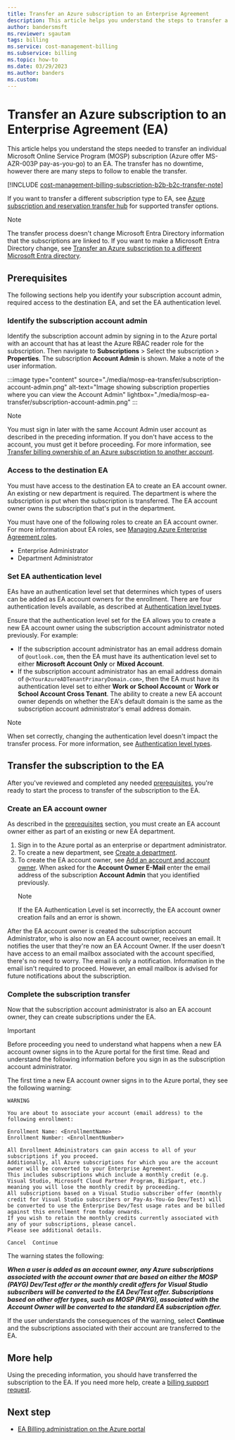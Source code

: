 ```yaml
---
title: Transfer an Azure subscription to an Enterprise Agreement
description: This article helps you understand the steps to transfer a Microsoft Customer Agreement subscription or MOSP subscription to an Enterprise Agreement.
author: bandersmsft
ms.reviewer: sgautam
tags: billing
ms.service: cost-management-billing
ms.subservice: billing
ms.topic: how-to
ms.date: 03/29/2023
ms.author: banders
ms.custom:
---
```


# Transfer an Azure subscription to an Enterprise Agreement (EA)

This article helps you understand the steps needed to transfer an individual Microsoft Online Service Program (MOSP) subscription (Azure offer MS-AZR-003P pay-as-you-go) to an EA. The transfer has no downtime, however there are many steps to follow to enable the transfer.

[!INCLUDE [cost-management-billing-subscription-b2b-b2c-transfer-note](../../../includes/cost-management-billing-subscription-b2b-b2c-transfer-note.md)]

If you want to transfer a different subscription type to EA, see [Azure subscription and reservation transfer hub](subscription-transfer.md) for supported transfer options.

> [!NOTE]
> The transfer process doesn't change Microsoft Entra Directory information that the subscriptions are linked to. If you want to make a Microsoft Entra Directory change, see [Transfer an Azure subscription to a different Microsoft Entra directory](../../role-based-access-control/transfer-subscription.md).

## Prerequisites

The following sections help you identify your subscription account admin, required access to the destination EA, and set the EA authentication level.

### Identify the subscription account admin

Identify the subscription account admin by signing in to the Azure portal with an account that has at least the Azure RBAC reader role for the subscription. Then navigate to **Subscriptions** > Select the subscription > **Properties**. The subscription **Account Admin** is shown. Make a note of the user information.

:::image type="content" source="./media/mosp-ea-transfer/subscription-account-admin.png" alt-text="Image showing subscription properties where you can view the Account Admin" lightbox="./media/mosp-ea-transfer/subscription-account-admin.png" :::

> [!NOTE]
> You must sign in later with the same Account Admin user account as described in the preceding information. If you don't have access to the account, you must get it before proceeding. For more information, see [Transfer billing ownership of an Azure subscription to another account](billing-subscription-transfer.md).

### Access to the destination EA

You must have access to the destination EA to create an EA account owner. An existing or new department is required. The department is where the subscription is put when the subscription is transferred. The EA account owner owns the subscription that's put in the department.

You must have one of the following roles to create an EA account owner. For more information about EA roles, see [Managing Azure Enterprise Agreement roles](understand-ea-roles.md).

- Enterprise Administrator
- Department Administrator

### Set EA authentication level

EAs have an authentication level set that determines which types of users can be added as EA account owners for the enrollment. There are four authentication levels available, as described at [Authentication level types](ea-portal-troubleshoot.md#authentication-level-types).

Ensure that the authentication level set for the EA allows you to create a new EA account owner using the subscription account administrator noted previously. For example:

- If the subscription account administrator has an email address domain of `@outlook.com`, then the EA must have its authentication level set to either **Microsoft Account Only** or **Mixed Account**.
- If the subscription account administrator has an email address domain of `@<YourAzureADTenantPrimaryDomain.com>`, then the EA must have its authentication level set to either **Work or School Account** or **Work or School Account Cross Tenant**. The ability to create a new EA account owner depends on whether the EA's default domain is the same as the subscription account administrator's email address domain.

> [!NOTE]
> When set correctly, changing the authentication level doesn't impact the transfer process. For more information, see [Authentication level types](ea-portal-troubleshoot.md#authentication-level-types).

## Transfer the subscription to the EA

After you've reviewed and completed any needed [prerequisites](#prerequisites), you're ready to start the process to transfer of the subscription to the EA.

### Create an EA account owner

As described in the [prerequisites](#access-to-the-destination-ea) section, you must create an EA account owner either as part of an existing or new EA department.

1. Sign in to the Azure portal as an enterprise or department administrator.
1. To create a new department, see [Create a department](direct-ea-administration.md#to-create-a-department).
1. To create the EA account owner, see [Add an account and account owner](direct-ea-administration.md#add-an-account-and-account-owner). When asked for the **Account Owner E-Mail** enter the email address of the subscription **Account Admin** that you identified previously.
    > [!NOTE]
    > If the EA Authentication Level is set incorrectly, the EA account owner creation fails and an error is shown.

After the EA account owner is created the subscription account Administrator, who is also now an EA account owner, receives an email. It notifies the user that they're now an EA Account Owner. If the user doesn't have access to an email mailbox associated with the account specified, there's no need to worry. The email is only a notification. Information in the email isn't required to proceed. However, an email mailbox is advised for future notifications about the subscription.

### Complete the subscription transfer

Now that the subscription account administrator is also an EA account owner, they can create subscriptions under the EA.

> [!IMPORTANT]
> Before proceeding you need to understand what happens when a new EA account owner signs in to the Azure portal for the first time. Read and understand the following information before you sign in as the subscription account administrator.

The first time a new EA account owner signs in to the Azure portal, they see the following warning:

```
WARNING

You are about to associate your account (email address) to the following enrollment:

Enrollment Name: <EnrollmentName>
Enrollment Number: <EnrollmentNumber>

All Enrollment Administrators can gain access to all of your subscriptions if you proceed.
Additionally, all Azure subscriptions for which you are the account owner will be converted to your Enterprise Agreement.
This includes subscriptions which include a monthly credit (e.g. Visual Studio, Microsoft Cloud Partner Program, BizSpart, etc.) meaning you will lose the monthly credit by proceeding.
All subscriptions based on a Visual Studio subscriber offer (monthly credit for Visual Studio subscribers or Pay-As-You-Go Dev/Test) will be converted to use the Enterprise Dev/Test usage rates and be billed against this enrollment from today onwards.
If you wish to retain the monthly credits currently associated with any of your subscriptions, please cancel.
Please see additional details.

Cancel  Continue
```

The warning states the following:

***When a user is added as an account owner, any Azure subscriptions associated with the account owner that are based on either the MOSP (PAYG) Dev/Test offer or the monthly credit offers for Visual Studio subscribers will be converted to the EA Dev/Test offer. Subscriptions based on other offer types, such as MOSP (PAYG), associated with the Account Owner will be converted to the standard EA subscription offer.***

If the user understands the consequences of the warning, select **Continue** and the subscriptions associated with their account are transferred to the EA.

## More help

Using the preceding information, you should have transferred the subscription to the EA. If you need more help, create a [billing support request](https://go.microsoft.com/fwlink/?linkid=2083458).

## Next step

- [EA Billing administration on the Azure portal](direct-ea-administration.md)

